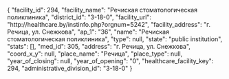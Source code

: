 {
    "facility_id": 294,
    "facility_name": "Речиская стоматологическая поликлиника",
    "district_id": "3-18-0",
    "facility_url": "http:\/\/healthcare.by\/instinfo.php?orgnum=5242",
    "facility_address": "г. Речица, ул. Снежкова",
    "ap_1": "36",
    "name": "Речиская стоматологическая поликлиника",
    "type": null,
    "state": "public institution",
    "stats": [],
    "med_id": 305,
    "address": "г. Речица, ул. Снежкова",
    "coord_x_y": null,
    "place_name": "Речица",
    "place_type": null,
    "year_of_closing": null,
    "year_of_opening": "0",
    "healthcare_facility_key": 294,
    "administrative_division_id": "3-18-0"
}